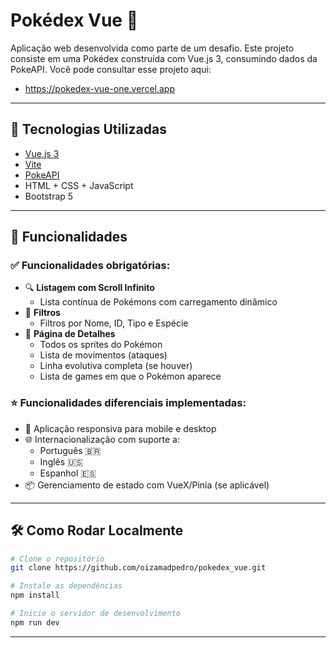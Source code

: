 # Pokédex Vue 🧩

Aplicação web desenvolvida como parte de um desafio.
Este projeto consiste em uma Pokédex construída com Vue.js 3, consumindo dados da PokeAPI.
Você pode consultar esse projeto aqui:
- https://pokedex-vue-one.vercel.app

---

## 🚀 Tecnologias Utilizadas

- [Vue.js 3](https://vuejs.org/)
- [Vite](https://vitejs.dev/)
- [PokeAPI](https://pokeapi.co/)
- HTML + CSS + JavaScript
- Bootstrap 5

---

## 📲 Funcionalidades

### ✅ Funcionalidades obrigatórias:

- 🔍 **Listagem com Scroll Infinito**
  - Lista contínua de Pokémons com carregamento dinâmico
- 🎯 **Filtros**
  - Filtros por Nome, ID, Tipo e Espécie
- 📄 **Página de Detalhes**
  - Todos os sprites do Pokémon
  - Lista de movimentos (ataques)
  - Linha evolutiva completa (se houver)
  - Lista de games em que o Pokémon aparece

### ⭐ Funcionalidades diferenciais implementadas:

- 🔁 Aplicação responsiva para mobile e desktop
- 🌐 Internacionalização com suporte a:
  - Português 🇧🇷
  - Inglês 🇺🇸
  - Espanhol 🇪🇸
- 📦 Gerenciamento de estado com VueX/Pinia (se aplicável)

---

## 🛠️ Como Rodar Localmente

```bash
# Clone o repositório
git clone https://github.com/oizamadpedro/pokedex_vue.git

# Instale as dependências
npm install

# Inicie o servidor de desenvolvimento
npm run dev

```

---